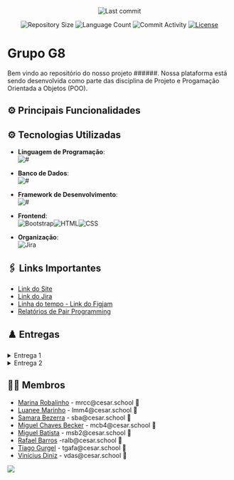 <p align="center">
  <img
    src="https://img.shields.io/github/last-commit/ticogafa/projetos3"
    alt="Last commit"
  />
</p>

<p align="center">
  <img
    src="https://img.shields.io/github/repo-size/ticogafa/projetos3"
    alt="Repository Size"
  />
  <img
    src="https://img.shields.io/github/languages/count/ticogafa/projetos3"
    alt="Language Count"
  />
  <img
    src="https://img.shields.io/github/commit-activity/t/ticogafa/projetos3"
    alt="Commit Activity"
  />
  <a href="LICENSE"
    ><img
      src="https://img.shields.io/github/license/ticogafa/projetos3"
      alt="License"
  /></a>
</p>

# Grupo G8

Bem vindo ao repositório do nosso projeto ######. Nossa plataforma está sendo desenvolvida como parte das disciplina de Projeto e Progamação Orientada a Objetos (POO). 

## ⚙️ Principais Funcionalidades



## ⚙ Tecnologias Utilizadas

- **Linguagem de Programação**:<br>![#](#)

- **Banco de Dados**:<br>![#](#)


- **Framework de Desenvolvimento**:<br>![#](#)

- **Frontend**:<br>![Bootstrap](https://img.shields.io/badge/Bootstrap-7952B3?style=for-the-badge&logo=bootstrap&logoColor=white)![HTML](https://img.shields.io/badge/HTML5-E34F26?style=for-the-badge&logo=html5&logoColor=white)![CSS](https://img.shields.io/badge/CSS3-1572B6?style=for-the-badge&logo=css3&logoColor=white)

- **Organização**:<br>![Jira](https://img.shields.io/badge/Jira-0052CC?style=for-the-badge&logo=jira&logoColor=white)



## 🖇️ Links Importantes

<ul>
  <li>
    <a  href="#">
      Link do Site</a
  </li> 

  <li>
    <a  href="https://projetos-3.atlassian.net/jira/software/projects/SCRUM/boards/1/backlog"
      >Link do Jira</a
    >
  </li>
    <li>
    <a  href="https://www.figma.com/board/FMqkKGk05UXgtjc96q9RxC/Untitled?node-id=0-1&t=C79wtwo0ExmmG2mg-1"
      >Linha do tempo - Link do Figjam</a
    >
  </li>
  
  <li>
    <a  href="https://docs.google.com/document/d/1ljz8ROeIYSIZLIOdjvwuQpQeAy53GX0e1S5-C4grJJ4/edit?usp=sharing"
      >Relatórios de Pair Programming</a
    >
  </li>
</ul>

## ♟️ Entregas

<details>
<summary>Entrega 1</summary>
<ul>
  <li>
<a href="#">Diagrama de classes</a>
</li>
  

  
  <li>
 <a href="#">Quadro sprint 1 iniciada</a>
  </li>

</ul>
</details>

<details>
<summary>Entrega 2</summary>
<ul>
<li>
    <a  href="#"
      >Diagrama de classe completo</a
    >
  </li>



</ul>
</details>



</details>

## 👩‍💻 Membros

<ul>
  <li>
    <a href="https://github.com/#">Marina Robalinho</a> - mrcc@cesar.school 📩
  </li>
   <li>
    <a href="https://github.com/#">Luanee Marinho</a> - lmm4@cesar.school 📩
  </li>
   <li>
    <a href="https://github.com/#">Samara Bezerra</a> - sba@cesar.school 📩
  </li>
  <li>
    <a href="https://github.com/#">Miguel Chaves Becker</a> - mcb4@cesar.school 📩
  </li>
   <li>
    <a href="https://github.com/MigueldsBatista">Miguel Batista</a> - msb2@cesar.school 📩
  </li>
  <li>
    <a href="https://github.com/raf7525">Rafael Barros</a> -ralb@cesar.school 📩
  </li>
  <li>
    <a href="https://github.com/ticogafa">Tiago Gurgel</a> - tgafa@cesar.school 📩
  </li>
  <li>
    <a href="https://github.com/xTvini">Vinícius Diniz</a> - vdas@cesar.school 📩
  </li>
</ul>

<a href="https://github.com/ticogafa/projetos3/graphs/contributors">
  <img src="https://contrib.rocks/image?repo=ticogafa/projetos3" />
</a>

